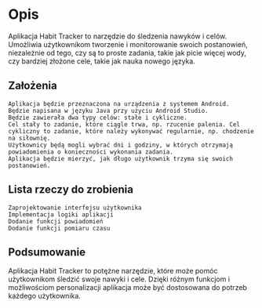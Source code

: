 # Opis

Aplikacja Habit Tracker to narzędzie do śledzenia nawyków i celów. Umożliwia użytkownikom tworzenie i monitorowanie swoich postanowień, niezależnie od tego, czy są to proste zadania, takie jak picie więcej wody, czy bardziej złożone cele, takie jak nauka nowego języka.

## Założenia

    Aplikacja będzie przeznaczona na urządzenia z systemem Android.
    Będzie napisana w języku Java przy użyciu Android Studio.
    Będzie zawierała dwa typy celów: stałe i cykliczne.
    Cel stały to zadanie, które ciągle trwa, np. rzucenie palenia. Cel cykliczny to zadanie, które należy wykonywać regularnie, np. chodzenie na siłownię.
    Użytkownicy będą mogli wybrać dni i godziny, w których otrzymają powiadomienia o konieczności wykonania zadania.
    Aplikacja będzie mierzyć, jak długo użytkownik trzyma się swoich postanowień.

## Lista rzeczy do zrobienia

    Zaprojektowanie interfejsu użytkownika
    Implementacja logiki aplikacji
    Dodanie funkcji powiadomień
    Dodanie funkcji pomiaru czasu

## Podsumowanie

Aplikacja Habit Tracker to potężne narzędzie, które może pomóc użytkownikom śledzić swoje nawyki i cele. Dzięki różnym funkcjom i możliwościom personalizacji aplikacja może być dostosowana do potrzeb każdego użytkownika.
